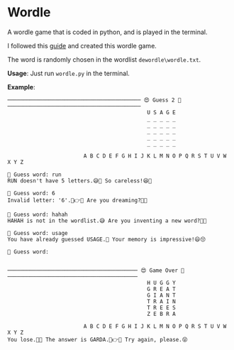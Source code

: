 # Wordle

A wordle game that is coded in python, and is played in the terminal.

I followed this [guide](https://realpython.com/python-wordle-clone/) and created this wordle game.

The word is randomly chosen in the wordlist `dewordle\wordle.txt`.

**Usage**: Just run `wordle.py` in the terminal.

**Example**:

```
────────────────────────────────────────── 😍 Guess 2 🤩  ──────────────────────────────────────────
                                            U S A G E
                                            _ _ _ _ _
                                            _ _ _ _ _
                                            _ _ _ _ _
                                            _ _ _ _ _
                                            _ _ _ _ _

                        A B C D E F G H I J K L M N O P Q R S T U V W X Y Z

🤗 Guess word: run
RUN doesn't have 5 letters.😅🤔 So careless!😆🤗 

🤗 Guess word: 6
Invalid letter: '6'.🤣👉🤡 Are you dreaming?🤔😃 

🤗 Guess word: hahah 
HAHAH is not in the wordlist.😅 Are you inventing a new word?🤭😀 

🤗 Guess word: usage
You have already guessed USAGE.🤗 Your memory is impressive!😄😚 

🤗 Guess word: 


───────────────────────────────────────── 😍 Game Over 🤩  ─────────────────────────────────────────
                                            H U G G Y
                                            G R E A T
                                            G I A N T
                                            T R A I N
                                            T R E E S
                                            Z E B R A

                        A B C D E F G H I J K L M N O P Q R S T U V W X Y Z
You lose.🤗🤔 The answer is GARDA.🤣👉🤡 Try again, please.😝 
```